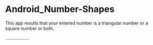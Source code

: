 # Android_Number-Shapes
This app results that your entered number is a triangular number or a square number or both.


...................
